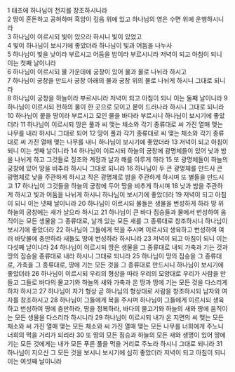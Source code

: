 1 태초에 하나님이 천지를 창조하시니라  
2 땅이 혼돈하고 공허하며 흑암이 깊음 위에 있고 하나님의 영은 수면 위에 운행하시니라  
3 하나님이 이르시되 빛이 있으라 하시니 빛이 있었고  
4 빛이 하나님이 보시기에 좋았더라 하나님이 빛과 어둠을 나누사  
5 하나님이 빛을 낮이라 부르시고 어둠을 밤이라 부르시니라 저녁이 되고 아침이 되니 이는 첫째 날이니라  
6 하나님이 이르시되 물 가운데에 궁창이 있어 물과 물로 나뉘라 하시고  
7 하나님이 궁창을 만드사 궁창 아래의 물과 궁창 위의 물로 나뉘게 하시니 그대로 되니라  
8 하나님이 궁창을 하늘이라 부르시니라 저녁이 되고 아침이 되니 이는 둘째 날이니라
9 하나님이 이르시되 천하의 물이 한 곳으로 모이고 뭍이 드러나라 하시니 그대로 되니라
10 하나님이 뭍을 땅이라 부르시고 모인 물을 바다라 부르시니 하나님이 보시기에 좋았더라
11 하나님이 이르시되 땅은 풀과 씨 맺는 채소와 각기 종류대로 씨 가진 열매 맺는 나무를 내라 하시니 그대로 되어
12 땅이 풀과 각기 종류대로 씨 맺는 채소와 각기 종류대로 씨 가진 열매 맺는 나무를 내니 하나님이 보시기에 좋았더라
13 저녁이 되고 아침이 되니 이는 셋째 날이니라
14 하나님이 이르시되 하늘의 궁창에 광명체들이 있어 낮과 밤을 나뉘게 하고 그것들로 징조와 계정과 날과 해를 이루게 하라
15 또 광명체들이 하늘의 궁창에 있어 땅을 비추라 하시니 그대로 되니라
16 하나님이 두 큰 광명체를 만드사 큰 광명체로 낮을 주관하게 하시고 작은 광명체로 밤을 주관하게 하시며 또 별들을 만드시고
17 하나님이 그것들을 하늘의 궁창에 두어 땅을 비추게 하시며
18 낮과 밤을 주관하게 하시고 빛과 어둠을 나뉘게 하시니 하나님이 보시기에 좋았더라
19 저녁이 되고 아침이 되니 이는 넷째 날이니라
20 하나님이 이르시되 물들은 생물을 번성하게 하라 땅 위 하늘의 궁창에는 새가 날으라 하시고
21 하나님이 큰 바다 짐승들과 물에서 번성하여 움직이는 모든 생물을 그 종류대로, 날개 있는 모든 새를 그 종류대로 창조하시니 하나님이 보시기에 좋았더라
22 하나님이 그들에게 복을 주시며 이르시되 생육하고 번성하여 여러 바닷물에 충만하라 새들도 땅에 번성하라 하시니라
23 저녁이 되고 아침이 되니 이는 다섯째 날이니라
24 하나님이 이르시되 땅은 생물을 그 종류대로 내되 가축과 기는 것과 땅의 짐승을 종류대로 내라 하시니 그대로 되니라
25 하나님이 땅의 짐승을 그 종류대로, 가축을 그 종류대로, 땅에 기는 모든 것을 그 종류대로 만드시니 하나님이 보시기에 좋았더라
26 하나님이 이르시되 우리의 형상을 따라 우리의 모양대로 우리가 사람을 만들고 그들로 바다의 물고기와 하늘의 새와 가축과 온 땅과 땅에 기는 모든 것을 다스리게 하자 하시고
27 하나님이 자기 형상 곧 하나님의 형상대로 사람을 창조하시되 남자와 여자를 창조하시고
28 하나님이 그들에게 복을 주시며 하나님이 그들에게 이르시되 생육하고 번성하여 땅에 충만하라, 땅을 정복하라, 바다의 물고기와 하늘의 새와 땅에 움직이는 모든 생물을 다스리라 하시니라
29 하나님이 이르시되 내가 온 지면의 씨 맺는 모든 채소와 씨 가진 열매 맺는 모든 채소와 씨 가진 열매 맺는 모든 나무를 너희에게 주노니 너희의 먹을 거리가 되리라
30 또 땅의 모든 짐승과 하늘의 모든 새와 생명이 있어 땅에 기는 모든 것에게는 내가 모든 푸른 풀을 먹을 거리로 주노라 하시니 그대로 되니라
31 하나님이 지으신 그 모든 것을 보시니 보시기에 심히 좋았더라 저녁이 되고 아침이 되니 이는 여섯째 날이니라
